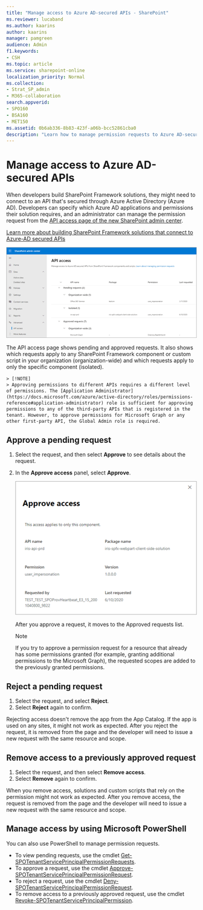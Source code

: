 ```yaml
---
title: "Manage access to Azure AD-secured APIs - SharePoint"
ms.reviewer: lucaband
ms.author: kaarins
author: kaarins
manager: pamgreen
audience: Admin
f1.keywords:
- CSH
ms.topic: article
ms.service: sharepoint-online
localization_priority: Normal
ms.collection:  
- Strat_SP_admin
- M365-collaboration
search.appverid:
- SPO160
- BSA160
- MET150
ms.assetid: 0b6ab336-8b83-423f-a06b-bcc52861cba0
description: "Learn how to manage permission requests to Azure AD-secured APIs from SharePoint Framework components and scripts."
---
```


# Manage access to Azure AD-secured APIs

When developers build SharePoint Framework solutions, they might need to connect to an API that's secured through Azure Active Directory (Azure AD). Developers can specify which Azure AD applications and permissions their solution requires, and an administrator can manage the permission request from the [API access page of the new SharePoint admin center](https://admin.microsoft.com/sharepoint?page=webApiPermissionManagement&modern=true). 

[Learn more about building SharePoint Framework solutions that connect to Azure-AD secured APIs](/sharepoint/dev/spfx/use-aadhttpclient#manage-permission-requests)

   ![The API access page in the modern SharePoint admin center](media/api-access-page.png)

The API access page shows pending and approved requests. It also shows which requests apply to any SharePoint Framework component or custom script in your organization (organization-wide) and which requests apply to only the specific component (isolated).

    > [!NOTE]
    > Approving permissions to different APIs requires a different level of permissions. The [Application Administrator](https://docs.microsoft.com/azure/active-directory/roles/permissions-reference#application-administrator) role is sufficient for approving permissions to any of the third-party APIs that is registered in the tenant. However, to approve permissions for Microsoft Graph or any other first-party API, the Global Admin role is required.

## Approve a pending request

1. Select the request, and then select **Approve** to see details about the request. 
2. In the **Approve access** panel, select **Approve**.

    ![The Approve access panel](media/approve-access.png)

    After you approve a request, it moves to the Approved requests list.

    > [!NOTE]
    > If you try to approve a permission request for a resource that already has some permissions granted (for example, granting additional permissions to the Microsoft Graph), the requested scopes are added to the previously granted permissions.

## Reject a pending request

1. Select the request, and select **Reject**. 
2. Select **Reject** again to confirm. 
 
Rejecting access doesn't remove the app from the App Catalog. If the app is used on any sites, it might not work as expected. After you reject the request, it is removed from the page and the developer will need to issue a new request with the same resource and scope.

## Remove access to a previously approved request

1. Select the request, and then select **Remove access**. 
2. Select **Remove** again to confirm. 
 
When you remove access, solutions and custom scripts that rely on the permission might not work as expected. After you remove access, the request is removed from the page and the developer will need to issue a new request with the same resource and scope.

## Manage access by using Microsoft PowerShell
You can also use PowerShell to manage permission requests. 

- To view pending requests, use the cmdlet [Get-SPOTenantServicePrincipalPermissionRequests](/powershell/module/sharepoint-online/get-spotenantserviceprincipalpermissionrequests?view=sharepoint-ps). 
- To approve a request, use the cmdlet [Approve-SPOTenantServicePrincipalPermissionRequest](/powershell/module/sharepoint-online/approve-spotenantserviceprincipalpermissiongrant?view=sharepoint-ps). 
- To reject a request, use the cmdlet [Deny-SPOTenantServicePrincipalPermissionRequest](/powershell/module/sharepoint-online/deny-spotenantserviceprincipalpermissionrequest?view=sharepoint-ps).
- To remove access to a previously approved request, use the cmdlet [Revoke-SPOTenantServicePrincipalPermission](/powershell/module/sharepoint-online/revoke-spotenantserviceprincipalpermission?view=sharepoint-ps). 

